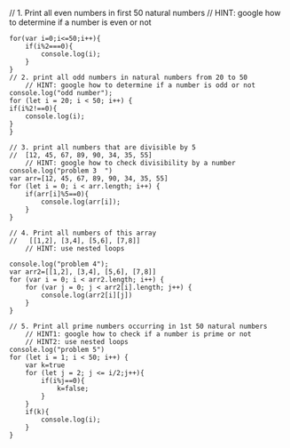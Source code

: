 // 1. Print all even numbers in first 50 natural numbers
	// HINT: google how to determine if a number is even or not

	for(var i=0;i<=50;i++){
		if(i%2===0){
			console.log(i);
		}
	}
	// 2. print all odd numbers in natural numbers from 20 to 50
		// HINT: google how to determine if a number is odd or not
	console.log("odd number");
	for (let i = 20; i < 50; i++) {
	if(i%2!==0){
		console.log(i);
	}    
	}
	
	// 3. print all numbers that are divisible by 5
	// 	[12, 45, 67, 89, 90, 34, 35, 55]
		// HINT: google how to check divisibility by a number
	console.log("problem 3  ")
	var arr=[12, 45, 67, 89, 90, 34, 35, 55]
	for (let i = 0; i < arr.length; i++) {
		if(arr[i]%5==0){
			console.log(arr[i]);
		}
	}
	
	// 4. Print all numbers of this array
	// 	 [[1,2], [3,4], [5,6], [7,8]]
		// HINT: use nested loops
	
	console.log("problem 4");
	var arr2=[[1,2], [3,4], [5,6], [7,8]]
	for (var i = 0; i < arr2.length; i++) {
		for (var j = 0; j < arr2[i].length; j++) {
			console.log(arr2[i][j])
		}
	}
		
	// 5. Print all prime numbers occurring in 1st 50 natural numbers
		// HINT1: google how to check if a number is prime or not
		// HINT2: use nested loops
	console.log("problem 5")
	for (let i = 1; i < 50; i++) {
		var k=true
		for (let j = 2; j <= i/2;j++){
			if(i%j==0){
				k=false;
			}
		}
		if(k){
			console.log(i);
		}
	}

